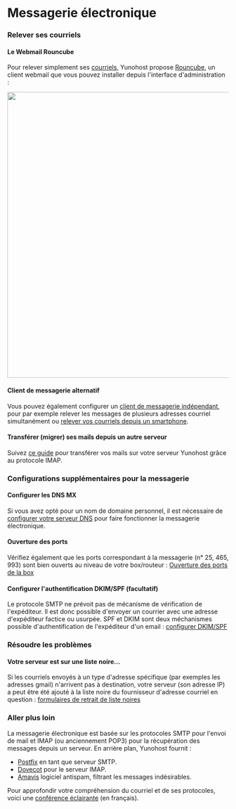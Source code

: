 # Messagerie électronique

### Relever ses courriels
#### Le Webmail Rouncube
Pour relever simplement ses [courriels](https://fr.wikipedia.org/wiki/Courrier_%C3%A9lectronique), Yunohost propose [Rouncube](https://roundcube.net/), un client webmail que vous pouvez installer depuis l'interface d'administration :

<img src="https://yunohost.org/images/mailview.jpg" width=650>

#### Client de messagerie alternatif
Vous pouvez également configurer un [client de messagerie indépendant](email_configure_client_fr), pour par exemple relever les messages de plusieurs adresses courriel simultanément ou [relever vos courriels depuis un smartphone](email_configure_client_fr#K9mail).

#### Transférer (migrer) ses mails depuis un autre serveur
Suivez [ce guide](email_migration_fr) pour transférer vos mails sur votre serveur Yunohost grâce au protocole IMAP.

### Configurations supplémentaires pour la messagerie

#### Configurer les DNS MX
Si vous avez opté pour un nom de domaine personnel, il est nécessaire de [configurer votre serveur DNS](/dns_config_fr) pour faire fonctionner la messagerie électronique.

#### Ouverture des ports
Vérifiez également que les ports correspondant à la messagerie (n° 25, 465, 993) sont bien ouverts au niveau de votre box/routeur : [Ouverture des ports de la box](/isp_box_config_fr)

#### Configurer l'authentification DKIM/SPF (facultatif)
Le protocole SMTP ne prévoit pas de mécanisme de vérification de l'expéditeur. Il est donc possible d'envoyer un courrier avec une adresse d'expéditeur factice ou usurpée. SPF et DKIM sont deux méchanismes possible d'authentification de l'expéditeur d'un email : [configurer DKIM/SPF](dkim_fr)

### Résoudre les problèmes

#### Votre serveur est sur une liste noire...

Si les courriels envoyés à un type d'adresse spécifique (par exemples les adresses gmail) n'arrivent pas à destination, votre serveur (son adresse IP) a peut être été ajouté à la liste noire du fournisseur d'adresse courriel en question : [formulaires de retrait de liste noires](blacklist_forms_fr)

### Aller plus loin
La messagerie électronique est basée sur les protocoles SMTP pour l'envoi de mail et IMAP (ou anciennement POP3) pour la récupération des messages depuis un serveur. En arrière plan, Yunohost fournit :
* [Postfix](http://www.postfix.org/) en tant que serveur SMTP.
* [Dovecot](http://www.dovecot.org/) pour le serveur IMAP.
* [Amavis](http://amavis.org/) logiciel antispam, filtrant les messages indésirables.

Pour approfondir votre compréhension du courriel et de ses protocoles, voici une [conférence éclairante](https://www.youtube.com/watch?v=f_ORZDNHMXM) (en français).